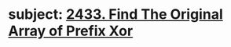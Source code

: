 # subject: <a href="https://leetcode.com/problems/find-the-original-array-of-prefix-xor/description/?envType=daily-question&envId=2023-10-31">2433. Find The Original Array of Prefix Xor<a>
